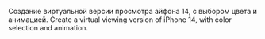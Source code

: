 Создание виртуальной версии просмотра айфона 14, с выбором цвета и анимацией.
Create a virtual viewing version of iPhone 14, with color selection and animation.
